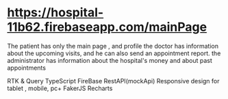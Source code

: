 # https://hospital-11b62.firebaseapp.com/mainPage

The patient has only the main page , and profile 
the doctor has information about the upcoming visits, and he can also send an appointment report.
the administrator has information about the hospital's money and about past appointments

RTK & Query 
TypeScript
FireBase
RestAPI(mockApi)
Responsive design for tablet , mobile, pc+ 
FakerJS
Recharts 
